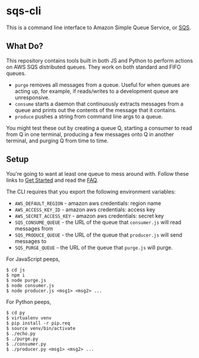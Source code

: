 # sqs-cli

This is a command line interface to Amazon Simple Queue Service, or [SQS](https://aws.amazon.com/sqs/).

## What Do?

This repository contains tools built in both JS and Python to perform actions
on AWS SQS distributed queues. They work on both standard and FIFO queues.

- `purge` removes all messages from a queue. Useful for when queues are acting
  up, for example, if reads/writes to a development queue are unresponsive.
- `consume` starts a daemon that continuously extracts messages from a queue
  and prints out the contents of the message that it contains.
- `produce` pushes a string from command line args to a queue.

You might test these out by creating a queue Q, starting a consumer to read
from Q in one terminal, producing a few messages onto Q in another terminal,
and purging Q from time to time.

## Setup

You're going to want at least one queue to mess around with. Follow these links
to [Get Started](https://aws.amazon.com/sqs/getting-started/)
and read the [FAQ](https://aws.amazon.com/sqs/faqs/).

The CLI requires that you export the following environment variables:

- ```AWS_DEFAULT_REGION``` - amazon aws credentials: region name
- ```AWS_ACCESS_KEY_ID``` - amazon aws credentials: access key
- ```AWS_SECRET_ACCESS_KEY``` - amazon aws credentials: secret key
- ```SQS_CONSUME_QUEUE``` - the URL of the queue that `consumer.js` will read messages from
- ```SQS_PRODUCE_QUEUE``` - the URL of the queue that `producer.js` will send messages to
- ```SQS_PURGE_QUEUE``` - the URL of the queue that `purge.js` will purge.

For JavaScript peeps,

```
$ cd js
$ npm i
$ node purge.js
$ node consumer.js
$ node producer.js <msg1> <msg2> ...
```

For Python peeps,

```
$ cd py
$ virtualenv venv
$ pip install -r pip.req
$ source venv/bin/activate
$ ./echo.py
$ ./purge.py
$ ./consumer.py
$ ./producer.py <msg1> <msg2> ...
```
